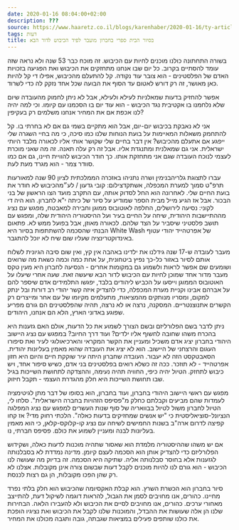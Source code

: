 ```yaml
---
date: 2020-01-16 08:04:00+02:00
description: ???
source: https://www.haaretz.co.il/blogs/karenhaber/2020-01-16/ty-article/0000017f-f8f9-d47e-a37f-f9fd107c0000
tags: דעות
title: בסיור הבית ספרי בחברון מועבר לפיד הכיבוש לדור הבא
---
```


בשורה התחתונה כולנו מוכנים לחיות עם הכיבוש. זה מוכח כבר 53 שנה ולא נראה שזה עומד להסתיים בקרוב. כל יום שבו אנחנו מתחזקים את הכיבוש ואת הפגיעה בזכויות האדם של הפלסטינים - הוא צובר עוד נקודה. קל להתעלם מהכיבוש, אפילו די קל להיות כאן מאושר, זה רק דורש לאטום עד הסוף את הבועה שכל אחד נזקק לה כדי לשרוד.

אפשר להחזיק בדעות שמאלניות לעילא ולעילא, אבל לא ניתן לחמוק מהעובדה שיום שלא נלחמנו בו אקטיבית נגד הכיבוש - הוא עוד יום בו הסכמנו עם קיומו. וכי למה יהיה לנו אכפת אם את המחיר אנחנו משלמים רק בעקיפין?

אני לא נאבקת בכיבוש יום-יום, אבל הוא מתקיים בשמי גם אם לא בחרתי בו. קל להתחמק משאלות המאיימות על בועת הנוחות שלנו כמו סיכה, כי מה בחיי השגרה שלי ייפגע אם אתעלם מהכיבוש? אין דבר בחיים שלי שקושר אותי אליו לכאורה מלבד היותי ישראלית. אני גם שמאלנית ומתנגדת אליו. אבל זה רק עלה תאנה. זה מה שאני מוכרת לעצמי לנוכח העובדה שגם אני מתחזקת אותו. כך חודר הכיבוש להוויית חיינו, גם אם כמו סוודר צמר - הוא מגרד מעת לעת.

 עברו לתצוגת גלריהבנימין ושרה נתניהו באזכרה הממלכתית לציון 90 שנה למאורעות תרפ"ט סמוך למערת המכפלה, אשתקדצילום: קובי גדעון / לע״מהכיבוש לא חודר את בועת החיים שלי. לאחרונה הוא החל לסדוק אותה, עם התקרב מועד הצו הראשון של בני הבכור. אבל אז הגיע מייל מבית הספר שמודיע על סיור של כיתה י"א לחברון. הוא היה די לקוני: נסיעה לירושלים, החלפה לאוטובוס ממוגן וחבירה למאבטח, מפגש עם נציג מההתיישבות היהודית, שיחה על החיים בעיר ועל ההיסטוריה היהודית שלה, ומפגש עם תושב פלסטיני שיסביר על הצד שלהם. לכאורה מאוזן, אבל בפועל ממש לא. פתאום הבנתי שהסכמה להשתתפות בסיור היא White Wash של אפרטהייד יהודי עטוף באינדוקטרינציה שעליו שום שיח לא יוכל להתגבר.

מעבר לעובדה ש-17 שנה גידלנו את ילדינו באהבה אין קץ, ואין שום סיבה הגיונית לשלוח אותם לסיור באזור כל-כך נפיץ ביטחונית, על אחת כמה וכמה כשאת מה שרואים ושומעים שם אפשר לראות ולשמוע גם במקומות אחרים - הנסיעה לחברון היא מעין טקס מעבר מדור אחד שמוכן לחיות עם הכיבוש לדור הבא שיעשה זאת. שעה אחרי שיעלו על האוטובוס הממוגן וייסעו על הכביש ליהודים בלבד, יפגשו התלמידים אדם שיספר להם על אברהם אבינו וקניית מערת המכפלה, כדי להצדיק איזה קשר יהודי רב דורות ובל ינתק למקום, ומסריו מנותקים מהמציאות, מתעלמים מקיומו של עם אחר ומייצרים רק הקשרים אתנוצנטריים. המסקנה, נרצה או לא נרצה, תהיה שהפלסטינים הם גורם מפריע שפוגע באדוני הארץ, הלא הם אנחנו, היהודים.

ניתן לדבר בשם הפלורליזם ובשם הצורך לשמוע את כל הדעות, אולם האם גזענות היא בהכרח משהו שחובה לחשוף אליו ילדים? ועוד דרך החיוב? במפגש עם נציג היישוב היהודי בחברון יציג אדם משכיל ומעניין את הקשר המקראי והארכיאולוגי לעיר ואת סיפורו העגום והרצחני של היישוב. הוא לא יציג את העובדה שהוא מאמין בעליונות יהודית. הסאבטקסט הזה לא יעבור. העובדה שחברון היתה עיר שוקקת חיים והיום היא חזון אפרטהייד - לא תוזכר. ככה זה כשלא רואים בפלסטינים בני אדם, כשיש סיפור אחד, ויש כיבוש לתחזק. הטיול יהיה כיפי, החוויה תהיה נעימה, וההצדקה לתחושת השייכות בגיל שבו תחושת השייכות היא חלק מהגדרת העצמי - תקבל חיזוק.

מפגש עם ראשי היישוב היהודי בחברון, ועוד בחברון, הוא בסופו של דבר מתן לגיטימציה לעמדות שהם מביעים וקבלתם כחלק מ"פסיפס הזהויות בחברה הישראלית". סלחו לי, הטיול לחברון משול לטיול בבוואריה של סוף שנות העשרים למפגש עם נציג המפלגה הנציונל-סוציאליסטית כי "יש אנשים שמחזיקים בדעות כאלה". הלכתי רחוק מדי? אז קחו קפיצה לדרום ארה"ב בשנות החמישים לשיחה עם נציג קו-קלוקס-קלאן, כי הוא מאמין בעליונות לבנה ומעניין לשמוע את כולם. פסיפס חברתי, נו.

אם יש משהו שההיסטוריה מלמדת הוא שאסור שתהיה מוכנות לדעות כאלה, ושקידוש הפלורליזם כדי להצדיק אותן הוא הסכמה לעצם קיומן. מדינה נמדדת לא בסבלנותה לגזענות אלא בחוסר סבלנותה אליה. שתיקה היא הסכמה. זה בדיוק מה שעושה לנו הכיבוש - הוא גורם לנו להיות מוכנים לקבל דעות שבשום צורה אינן מקובלות. אצלנו לא רק שהן הפכו מקובלות, הן גם רצות לכנסת.

סיור בחברון הוא הכשרת השרץ. הוא קבלת האקסיומה שהכיבוש הוא חלק בלתי נפרד מחיינו. כהורים, אנו מחויבים לסמן את הגבול, להראות דוגמה לשיקול דעת, להתייצב מאחורי ערכים. כהורים, אנו מחויבים לסיים את הכיבוש ולא להעבירו הלאה. הבחירות שלנו הן אלה שעושות את ההבדל, והמוכנות שלנו לקבל את הכיבוש ואת נציגיו הופכת את כולנו שותפים פעילים במציאות שגבתה, גובה ותגבה מכולנו את המחיר.